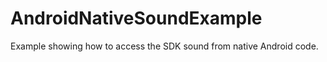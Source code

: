 AndroidNativeSoundExample
=========================

Example showing how to access the SDK sound from native Android code.

